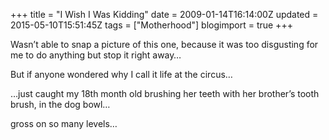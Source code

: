 +++
title = "I Wish I Was Kidding"
date = 2009-01-14T16:14:00Z
updated = 2015-05-10T15:51:45Z
tags = ["Motherhood"]
blogimport = true 
+++

Wasn’t able to snap a picture of this one, because it was too disgusting for me to do anything but stop it right away…

But if anyone wondered why I call it life at the circus…

…just caught my 18th month old brushing her teeth with her brother’s tooth brush, in the dog bowl…

gross on so many levels…
